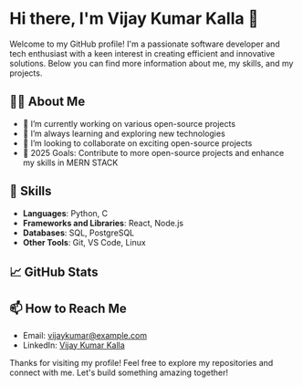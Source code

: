 # Hi there, I'm Vijay Kumar Kalla 👋

Welcome to my GitHub profile! I'm a passionate software developer and tech enthusiast with a keen interest in creating efficient and innovative solutions. Below you can find more information about me, my skills, and my projects.

## 🧑‍💻 About Me

- 🔭 I’m currently working on various open-source projects
- 🌱 I’m always learning and exploring new technologies
- 👯 I’m looking to collaborate on exciting open-source projects
- 🥅 2025 Goals: Contribute to more open-source projects and enhance my skills in MERN STACK


## 🚀 Skills

- **Languages**: Python, C
- **Frameworks and Libraries**: React, Node.js
- **Databases**: SQL, PostgreSQL
- **Other Tools**: Git, VS Code, Linux

## 📈 GitHub Stats



## 📫 How to Reach Me

- Email: [vijaykumar@example.com](mailto:vijaylalla96@gmail.com)
- LinkedIn: [Vijay Kumar Kalla](https://www.linkedin.com/in/vijayk-kalla)




Thanks for visiting my profile! Feel free to explore my repositories and connect with me. Let's build something amazing together!
